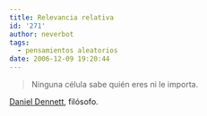 ```yaml
---
title: Relevancia relativa
id: '271'
author: neverbot
tags:
  - pensamientos aleatorios
date: 2006-12-09 19:20:44
---
```


> Ninguna célula sabe quién eres ni le importa.

[Daniel Dennett](http://en.wikipedia.org/wiki/Daniel_Dennett), filósofo.
